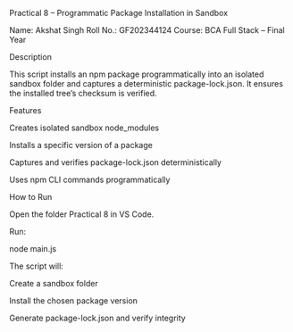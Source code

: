  Practical 8 – Programmatic Package Installation in Sandbox

Name: Akshat Singh
Roll No.: GF202344124
Course: BCA Full Stack – Final Year

 Description

This script installs an npm package programmatically into an isolated sandbox folder and captures a deterministic package-lock.json.
It ensures the installed tree’s checksum is verified.

 Features

Creates isolated sandbox node_modules

Installs a specific version of a package

Captures and verifies package-lock.json deterministically

Uses npm CLI commands programmatically

How to Run

Open the folder Practical 8 in VS Code.

Run:

node main.js


The script will:

Create a sandbox folder

Install the chosen package version

Generate package-lock.json and verify integrity

